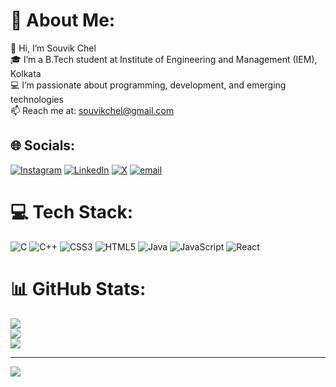 # 💫 About Me:
👋 Hi, I’m Souvik Chel<br>🎓 I’m a B.Tech student at Institute of Engineering and Management (IEM), Kolkata<br>💻 I’m passionate about programming, development, and emerging technologies<br>📫 Reach me at: souvikchel@gmail.com


## 🌐 Socials:
[![Instagram](https://img.shields.io/badge/Instagram-%23E4405F.svg?logo=Instagram&logoColor=white)](https://instagram.com/simplysouvik) [![LinkedIn](https://img.shields.io/badge/LinkedIn-%230077B5.svg?logo=linkedin&logoColor=white)](https://linkedin.com/in/souvik-c-039b2528a) [![X](https://img.shields.io/badge/X-black.svg?logo=X&logoColor=white)](https://x.com/souvikchel2) [![email](https://img.shields.io/badge/Email-D14836?logo=gmail&logoColor=white)](mailto:souvikchel@gmail.com) 

# 💻 Tech Stack:
![C](https://img.shields.io/badge/c-%2300599C.svg?style=for-the-badge&logo=c&logoColor=white) ![C++](https://img.shields.io/badge/c++-%2300599C.svg?style=for-the-badge&logo=c%2B%2B&logoColor=white) ![CSS3](https://img.shields.io/badge/css3-%231572B6.svg?style=for-the-badge&logo=css3&logoColor=white) ![HTML5](https://img.shields.io/badge/html5-%23E34F26.svg?style=for-the-badge&logo=html5&logoColor=white) ![Java](https://img.shields.io/badge/java-%23ED8B00.svg?style=for-the-badge&logo=openjdk&logoColor=white) ![JavaScript](https://img.shields.io/badge/javascript-%23323330.svg?style=for-the-badge&logo=javascript&logoColor=%23F7DF1E) ![React](https://img.shields.io/badge/react-%2320232a.svg?style=for-the-badge&logo=react&logoColor=%2361DAFB)
# 📊 GitHub Stats:
![](https://github-readme-stats.vercel.app/api?username=SouvikBappa&theme=dark&hide_border=false&include_all_commits=false&count_private=false)<br/>
![](https://nirzak-streak-stats.vercel.app/?user=SouvikBappa&theme=dark&hide_border=false)<br/>
![](https://github-readme-stats.vercel.app/api/top-langs/?username=SouvikBappa&theme=dark&hide_border=false&include_all_commits=false&count_private=false&layout=compact)

---
[![](https://visitcount.itsvg.in/api?id=SouvikBappa&icon=0&color=0)](https://visitcount.itsvg.in)

<!-- Proudly created with GPRM ( https://gprm.itsvg.in ) -->
